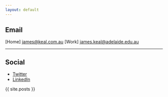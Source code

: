 ```yaml
---
layout: default
---
```


## Email

[Home] [james@keal.com.au](mailto:james@keal.com.au)
[Work] [james.keal@adelaide.edu.au](mailto:james.keal@adelaide.edu.au)

---

## Social

* [Twitter](https://twitter.com/_keeeal)
* [LinkedIn](https://www.linkedin.com/in/jkeal/)


{{ site.posts }}
